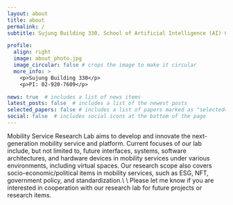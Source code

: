 ```yaml
---
layout: about
title: about
permalink: /
subtitle: Sujung Building 330, School of Artificial Intelligence (AI) Convergence  <a href='https://www.sungshin.ac.kr'>Sungshin Women's University</a> 

profile:
  align: right
  image: about_photo.jpg
  image_circular: false # crops the image to make it circular
  more_info: >
    <p>Sujung Building 330</p>
    <p>PI: 02-920-7609</p>

news: true  # includes a list of news items
latest_posts: false  # includes a list of the newest posts
selected_papers: false # includes a list of papers marked as "selected={true}"
social: false  # includes social icons at the bottom of the page
---
```


Mobility Service Research Lab aims to develop and innovate the next-generation mobility service and platform. Current focuses of our lab include, but not limited to, future interfaces, systems, software architectures, and hardware devices in mobility services under various environments, including virtual spaces. Our research scope also covers socio-economic/political items in mobility services, such as ESG, NFT, government policy, and standardization.\\
\\
Please let me know if you are interested in cooperation with our research lab for future projects or research items.



